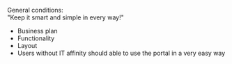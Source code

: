 General conditions: <br/>
"Keep it smart and simple in every way!" <br/>
- Business plan <br/>
- Functionality <br/>
- Layout <br/>
- Users without IT affinity should able to use the portal in a very easy way <br/>

